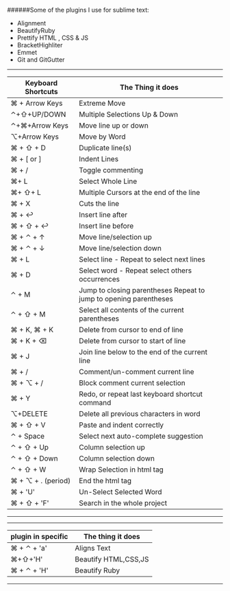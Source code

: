 ######Some of the plugins I use for sublime text:
- Alignment
- BeautifyRuby
- Prettify HTML , CSS & JS
- BracketHighliter
- Emmet
- Git and GitGutter


------------------------------------------------------------------
| Keyboard Shortcuts    | The Thing it does
| --------------------- | ----------------------------------------
| ⌘ + Arrow Keys        | Extreme Move
| ⌃+⇧+UP/DOWN          | Multiple Selections Up & Down
| ⌃+⌘+Arrow Keys       | Move line up or down
| ⌥+Arrow Keys          | Move by Word
| ⌘ + ⇧ + D            | Duplicate line(s)
| ⌘ + [ or ]            | Indent Lines
| ⌘ + /                 | Toggle commenting
| ⌘+ L                  | Select Whole Line
| ⌘+ ⇧+ L              | Multiple Cursors at the end of the line
| ⌘ + X                 | Cuts the line
| ⌘ + ↩                | Insert line after
| ⌘ + ⇧ + ↩           | Insert line before
| ⌘ + ⌃ + ↑            | Move line/selection up
| ⌘ + ⌃ + ↓            | Move line/selection down
| ⌘ + L                 | Select line - Repeat to select next lines
| ⌘ + D                 | Select word - Repeat select others occurrences
| ⌃ + M                 | Jump to closing parentheses Repeat to jump to opening parentheses
| ⌃ + ⇧ + M            | Select all contents of the current parentheses
| ⌘ + K, ⌘ + K         | Delete from cursor to end of line
| ⌘ + K + ⌫           | Delete from cursor to start of line
| ⌘ + J                 | Join line below to the end of the current line
| ⌘ + /                 | Comment/un-comment current line
| ⌘ + ⌥ + /            | Block comment current selection
| ⌘ + Y                 | Redo, or repeat last keyboard shortcut command
| ⌥+DELETE              | Delete all previous characters in word
| ⌘ + ⇧ + V            | Paste and indent correctly
| ⌃ + Space             | Select next auto-complete suggestion
| ⌃ + ⇧ + Up           | Column selection up
| ⌃ + ⇧ + Down         | Column selection down
| ⌃ + ⇧ + W            | Wrap Selection in html tag
| ⌘ + ⌥ + . (period)   | End the html tag
| ⌘ + 'U'               | Un-Select Selected Word
| ⌘ + ⇧ + 'F'          | Search in the whole project
--------------------------------------------------------------------------------------------------------

---------------------
|plugin in specific | The thing it does|
--------------------|---------------------------
| ⌘ + ⌃ + 'a'      | Aligns Text
| ⌘+⇧+'H'          | Beautify HTML,CSS,JS
| ⌘ + ⌃ + 'H'      | Beautify Ruby
-------------------------------------------------
